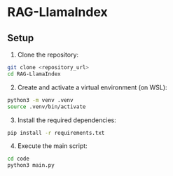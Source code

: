 # RAG-LlamaIndex

## Setup
1. Clone the repository:
```bash
git clone <repository_url>
cd RAG-LlamaIndex
```

2. Create and activate a virtual environment (on WSL):
```bash
python3 -m venv .venv
source .venv/bin/activate
```

3. Install the required dependencies:
```bash
pip install -r requirements.txt
```

4. Execute the main script:
```bash
cd code
python3 main.py
```